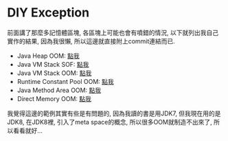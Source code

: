 # DIY Exception

前面講了那麼多記憶體區塊, 各區塊上可能也會有噴錯的情況, 以下就列出我自己實作的結果, 因為我很懶, 所以這邊就直接附上commit連結而已.

* Java Heap OOM: [點我](https://github.com/yotsuba1022/java-concurrency/commit/2158f637da3f598a86c3e81028c1aca973555c79)
* Java VM Stack SOF: [點我](https://github.com/yotsuba1022/java-concurrency/commit/51ffea9fe598eb0681495ff049f38468d2a4aeed)
* Java VM Stack OOM: [點我](https://github.com/yotsuba1022/java-concurrency/commit/a5713778b4a0645c8f87c85e96796c443d7118ed)
* Runtime Constant Pool OOM: [點我](https://github.com/yotsuba1022/java-concurrency/commit/59cc5e8456834a617e329b8c8895bd3ba91b6821)
* Java Method Area OOM: [點我](https://github.com/yotsuba1022/java-concurrency/commit/c11486db65fbf16c9f29f716a86eaa0f2b3a93a4)
* Direct Memory OOM: [點我](https://github.com/yotsuba1022/java-concurrency/commit/2299793e5a86d3a0065c700f89361760e05ccbf1)

我覺得這邊的範例其實有些是有問題的, 因為我讀的書是用JDK7, 但我現在用的是JDK8, 在JDK8裡, 引入了meta space的概念, 所以很多OOM就制造不出來了, 所以看看就好...



